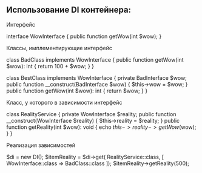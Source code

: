 <h2>Использование DI контейнера:</h2>
Интерфейс

interface WowInterface
{
    public function getWow(int $wow);
}

Классы, имплементирующие интерфейс

class BadClass implements WowInterface
{
    public function getWow(int $wow): int
    {
        return 100 + $wow;
    }
}

class BestClass implements WowInterface
{
    private BadInterface $wow;
    public function __construct(BadInterface $wow) {
        $this->wow = $wow;
    }
    public function getWow(int $wow): int
    {
        return $wow;
    }
}

Класс, у которого в зависимости интерфейс

class RealityService
{
    private WowInterface $reality;
    public function __construct(WowInterface $reality)
    {
        $this->reality = $reality;
    }
    public function getReality(int $wow): void
    {
        echo $this->reality->getWow($wow);
    }
}

Реализация зависимостей

$di = new DI();
$itemReality = $di->get(
    RealityService::class, [
        WowInterface::class => BadClass::class
    ]);
$itemReality->getReality(500);
